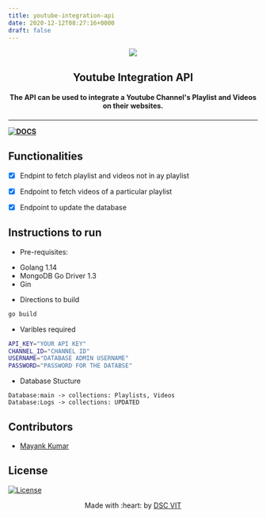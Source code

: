 ```yaml
---
title: youtube-integration-api
date: 2020-12-12T08:27:16+0000
draft: false
---
```

<p align="center">
<a href="https://dscvit.com">
	<img src="https://user-images.githubusercontent.com/30529572/72455010-fb38d400-37e7-11ea-9c1e-8cdeb5f5906e.png" />
</a>
<h2  align="center"> Youtube Integration API </h2>
<h4  align="center"> The API can be used to integrate a Youtube Channel's Playlist and Videos on their websites. <h4>
</p>
  
---
[![DOCS](https://img.shields.io/badge/Documentation-see%20docs-green?style=flat-square&logo=appveyor)](https://documenter.getpostman.com/view/10749950/SzfAzS8f?version=latest)

## Functionalities

- [x]  Endpint to fetch playlist and videos not in ay playlist

- [x] Endpoint to fetch videos of a particular playlist 

- [x] Endpoint to update the database

## Instructions to run
* Pre-requisites:
- Golang 1.14
- MongoDB Go Driver 1.3
- Gin

*  Directions to build
```bash
go build
```

* Varibles required 
```bash
API_KEY="YOUR API KEY"
CHANNEL_ID="CHANNEL ID"
USERNAME="DATABASE ADMIN USERNAME"
PASSWORD="PASSWORD FOR THE DATABSE"
```

* Database Stucture
```
Database:main -> collections: Playlists, Videos
Database:Logs -> collections: UPDATED
```

## Contributors
*  [Mayank Kumar](https://github.com/mayankkumar2)

## License
[![License](http://img.shields.io/:license-mit-blue.svg?style=flat-square)](http://badges.mit-license.org)
  
<p align="center">
Made with :heart: by <a href="https://dscvit.com">DSC VIT</a>
</p>
